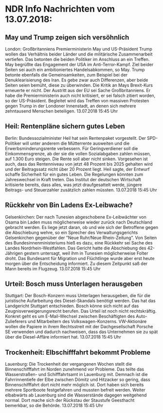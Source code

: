 # NDR Info Nachrichten vom 13.07.2018:


## May und Trump zeigen sich versöhnlich
London:		Großbritanniens Premierministerin May und US-Präsident Trump wollen das Verhältnis beider Länder und die militärische Zusammenarbeit vertiefen. Das betonten die beiden Politiker im Anschluss an ein Treffen. May begrüßte das Engagement der USA im Anti-Terror-Kampf. Ziel beider Seiten sei auch ein ambitioniertes Handelsabkommen, so May. Trump betonte ebenfalls die Gemeinsamkeiten, zum Beispiel bei der Denuklearisierung des Iran. Es gebe zwar auch Differenzen, aber beide Seiten seien bemüht, diese zu überwinden. Die Kritik an Mays Brexit-Kurs erneuerte er nicht. Der Austritt aus der EU sei Sache Großbritanniens. Er habe die Premierministerin auch nicht kritisiert, er sei falsch zitiert worden, so der US-Präsident. Begleitet wird das Treffen von massiven Protesten gegen Trump in der Londoner Innenstadt, an denen sich mehrere zehntausend Menschen beteiligen. 13.07.2018 15:45 Uhr 

## Heil: Rentenpläne sichern gutes Leben
Berlin: Bundessozialminister Heil hat sein Rentenpaket vorgestellt. Der SPD-Politiker will unter anderem die Mütterrente ausweiten und die Erwerbsminderungsrente verbessern. Für Geringverdiener soll die Einkommensgrenze, ab der sie die vollen Sozialabgaben zahlen müssen, auf 1.300 Euro steigen. Die Rente soll aber nicht sinken. Vorgesehen ist auch, dass das Rentenniveau von jetzt 48 Prozent bis 2025 gehalten wird und der Beitragssatz nicht über 20 Prozent liegt. Heil sagte, der Entwurf schaffe Sicherheit für ein gutes Leben. Die Regelungen könnten zum Jahreswechsel in Kraft treten. Das Institut der deutschen Wirtschaft kritisierte bereits, dass alles, was jetzt draufgesattelt werde, jüngere Beitrags- und Steuerzahler zusätzlich zahlen müssten. 13.07.2018 15:45 Uhr 

## Rückkehr von Bin Ladens Ex-Leibwache?
Gelsenkirchen: Der nach Tunesien abgeschobene Ex-Leibwächter von Osama bin Laden muss möglicherweise wieder zurück nach Deutschland gebracht werden. Es liege jetzt daran, ob und wie sich der Betroffene gegen die Abschiebung wehre, so ein Sprecher des Verwaltungsgerichts Gelsenkirchen gegenüber der "Neue Ruhr/Neue Rhein-Zeitung". Von Seiten des Bundesinnenministeriums hieß es dazu, eine Rückkehr sei Sache des Landes Nordrhein-Westfahlen. Das Gericht hatte die Abschiebung des 42-Jährigen gestern untersagt, weil ihm in Tunesien möglicherweise Folter droht. Das Bundesamt für Migration und Flüchtlinge wurde aber erst heute morgen über die Entscheidung informiert. Zu diesem Zeitpunkt saß der Mann bereits im Flugzeug. 13.07.2018 15:45 Uhr 

## Urteil: Bosch muss Unterlagen herausgeben
Stuttgart: Der Bosch-Konzern muss Unterlagen herausgeben, die für die juristische Aufarbeitung des Diesel-Skandals benötigt werden. Das hat das Landgericht Stuttgart entschieden. Bosch könne sich nicht auf das Zeugnisverweigerungsrecht berufen. Das Urteil ist noch nicht rechtskräftig. Konkret geht es um E-Mail-Wechsel zwischen Beschäftigten des Auto-Zulieferers und Mitarbeitern des Volkswagen-Konzerns. VW-Aktionäre wollen die Papiere in ihrem Rechtsstreit mit der Dachgesellschaft Porsche SE verwenden und dadurch nachweisen, dass das Unternehmen sie zu spät über die Diesel-Affäre informiert hat. 13.07.2018 15:45 Uhr 

## Trockenheit: Elbschifffahrt bekommt Probleme
Lauenburg:    Die Trockenheit der vergangenen Wochen stellt die Binnenschifffahrt im Norden zunehmend vor Probleme. Das teilte das Wasserstraßen- und Schifffahrtsamt in Lauenburg mit. Demnach ist die Fahrrinnentiefe der Elbe zwischen Dömitz und Hitzacker so gering, dass Binnenschifffahrt dort nicht mehr möglich ist. Dort haben sich bereits mehrere Sportboote festgefahren und mussten befreit werden. Weiter elbabwärts ab Lauenburg sind die Wasserstände dagegen weitgehend normal. Dort mache sich der Rückstau der Staustufe Geesthacht bemerkbar, so die Behörde. 13.07.2018 15:45 Uhr 
